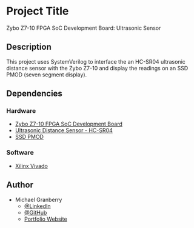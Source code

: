 # Project Title

Zybo Z7-10 FPGA SoC Development Board:  Ultrasonic Sensor

## Description

This project uses SystemVerilog to interface the an HC-SR04 ultrasonic distance sensor with the Zybo Z7-10 and display the readings on an SSD PMOD (seven segment display).

## Dependencies

### Hardware

* [Zybo Z7-10 FPGA SoC Development Board](https://digilent.com/shop/zybo-z7-zynq-7000-arm-fpga-soc-development-board/?gad_source=1&gclid=Cj0KCQiAkeSsBhDUARIsAK3tiedDBNo96Tg5VWCeuEqzXgPKJSFg8GQ0qwLCV-v5TlTKltLerrQGLDkaAjBgEALw_wcB)
* [Ultrasonic Distance Sensor - HC-SR04](https://www.sparkfun.com/products/15569)
* [SSD PMOD](https://digilent.com/shop/pmod-ssd-seven-segment-display/)

### Software

* [Xilinx Vivado](https://www.xilinx.com/products/design-tools/vivado.html)

## Author

* Michael Granberry
    * [@LinkedIn](https://www.linkedin.com/in/michaelgranberryii/)
    * [@GitHub](https://github.com/michaelgranberryii)
    * [Portfolio Website](https://www.michaelgranberryii.com/)

